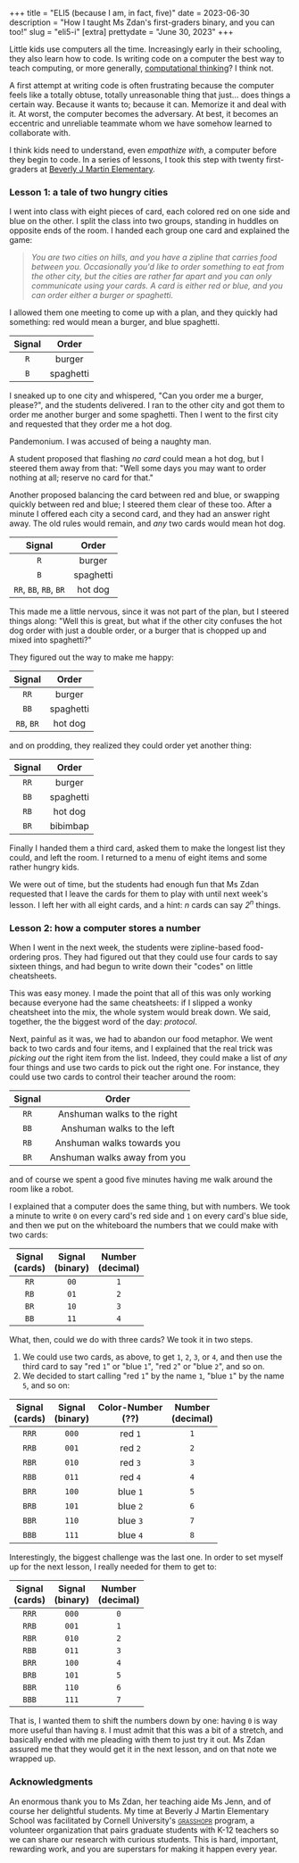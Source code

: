+++
title = "ELI5 (because I am, in fact, five)"
date = 2023-06-30
description = "How I taught Ms Zdan's first-graders binary, and you can too!"
slug = "eli5-i"
[extra]
prettydate = "June 30, 2023"
+++

Little kids use computers all the time.
Increasingly early in their schooling, they also learn how to code.
Is writing code on a computer the best way to teach computing, or more generally, [computational thinking](https://www.cs.cmu.edu/~15110-s13/Wing06-ct.pdf)? I think not.

A first attempt at writing code is often frustrating because the computer feels like a totally obtuse, totally unreasonable thing that just... does things a certain way.
Because it wants to; because it can.
Memorize it and deal with it.
At worst, the computer becomes the adversary.
At best, it becomes an eccentric and unreliable teammate whom we have somehow learned to collaborate with.

I think kids need to understand, even _empathize with_, a computer before they begin to code.
In a series of lessons, I took this step with twenty first-graders at [Beverly J Martin Elementary](https://www.ithacacityschools.org/bjm).



### Lesson 1: a tale of two hungry cities

I went into class with eight pieces of card, each colored red on one
side and blue on the other. I split the class into two groups, standing
in huddles on opposite ends of the room. I handed each group one card
and explained the game:

> _You are two cities on hills, and you have a zipline that carries food
between you. Occasionally you'd like to order something to eat from the
other city, but the cities are rather far apart and you can only
communicate using your cards. A card is either red or blue, and you can
order either a burger or spaghetti._

I allowed them one meeting to come up with a plan, and they quickly had
something: red would mean a burger, and blue spaghetti.

<center>

| Signal | Order |
| :--: | :--: |
| `R` | burger |
| `B` | spaghetti |

</center>

I sneaked up to one city and whispered, "Can you order me a burger,
please?", and the students delivered. I ran to the other city and got
them to order me another burger and some spaghetti. Then I went to the
first city and requested that they order me a hot dog.

Pandemonium. I was accused of being a naughty man.

A student proposed that flashing *no card* could mean a hot dog, but I steered
them away from that: "Well some days you may want to order nothing at
all; reserve no card for that."

Another proposed balancing the card between red and blue, or swapping
quickly between red and blue; I steered them clear of these too. After a
minute I offered each city a second card, and they had an answer right
away. The old rules would remain, and *any* two cards would mean hot
dog.

<center>

| Signal | Order |
| :--: | :--: |
| `R` |     burger |
| `B` | spaghetti |
| `RR`, `BB`, `RB`, `BR` | hot dog |

</center>

This made me a little nervous, since it was not part of the plan, but I
steered things along: "Well this is great, but what if the other city
confuses the hot dog order with just a double order, or a burger that is
chopped up and mixed into spaghetti?"

They figured out the way to make me happy:

<center>

| Signal | Order |
| :--: | :--: |
| `RR` |     burger |
| `BB` | spaghetti |
| `RB`, `BR` | hot dog |

</center>

and on prodding, they realized they could order yet another thing:

<center>

| Signal | Order |
| :--: | :--: |
| `RR` |     burger |
| `BB` | spaghetti |
| `RB` | hot dog |
| `BR` | bibimbap |

</center>


Finally I handed them a third card, asked them to make the longest list
they could, and left the room. I returned to a menu of eight items and
some rather hungry kids.

We were out of time, but the students had enough fun that Ms Zdan
requested that I leave the cards for them to play with until next week's
lesson. I left her with all eight cards, and a hint:
_n_ cards can say _2<sup>n</sup>_ things.


### Lesson 2: how a computer stores a number

When I went in the next week, the students were zipline-based food-ordering pros.
They had figured out that they could use four cards to say sixteen things, and had begun to write down their "codes" on little cheatsheets.

This was easy money.
I made the point that all of this was only working because everyone had the same cheatsheets:
if I slipped a wonky cheatsheet into the mix, the whole system would break down.
We said, together, the the biggest word of the day: _protocol_.

Next, painful as it was, we had to abandon our food metaphor.
We went back to two cards and four items, and I explained that the real trick was _picking out_ the right item from the list.
Indeed, they could make a list of _any_ four things and use two cards to pick out the right one.
For instance, they could use two cards to control their teacher around the room:

<center>

| Signal | Order |
| :--: | :--: |
| `RR` | Anshuman walks to the right |
| `BB` | Anshuman walks to the left |
| `RB` | Anshuman walks towards you |
| `BR` | Anshuman walks away from you |

</center>

and of course we spent a good five minutes having me walk around the room like a robot.

I explained that a computer does the same thing, but with numbers.
We took a minute to write `0` on every card's red side and `1` on every card's blue side, and then we put on the whiteboard the numbers that we could make with two cards:

<center>

| Signal <br> (cards) | Signal <br> (binary) | Number <br> (decimal) |
| :---: | :---: | :--: |
| `RR` | `00` | `1` |
| `RB` | `01` | `2` |
| `BR` | `10` | `3` |
| `BB` | `11` | `4` |

</center>

What, then, could we do with three cards?
We took it in two steps.
1. We could use two cards, as above, to get `1`, `2`, `3`, or `4`, and then use the third card to say
"red `1`" or "blue `1`", "red `2`" or "blue `2`", and so on.
2. We decided to start calling "red `1`" by the name `1`, "blue `1`" by the name `5`, and so on:

<center>

| Signal <br> (cards) | Signal <br> (binary) | Color-Number <br> (??) | Number <br> (decimal) |
| :---: | :---: | :--: | :--: |
| `RRR` | `000` | red `1` | `1` |
| `RRB` | `001` | red `2` | `2` |
| `RBR` | `010` | red `3` | `3` |
| `RBB` | `011` | red `4` | `4` |
| `BRR` | `100` | blue `1` | `5` |
| `BRB` | `101` | blue `2` | `6` |
| `BBR` | `110` | blue `3` | `7` |
| `BBB` | `111` | blue `4` | `8` |

</center>

Interestingly, the biggest challenge was the last one.
In order to set myself up for the next lesson, I really needed for them to get to:

<center>

| Signal <br> (cards) | Signal <br> (binary) | Number <br> (decimal) |
| :---: | :---: | :--: |
| `RRR` | `000` | `0` |
| `RRB` | `001` | `1` |
| `RBR` | `010` | `2` |
| `RBB` | `011` | `3` |
| `BRR` | `100` | `4` |
| `BRB` | `101` | `5` |
| `BBR` | `110` | `6` |
| `BBB` | `111` | `7` |

</center>

That is, I wanted them to shift the numbers down by one: having `0` is way more useful than having `8`.
I must admit that this was a bit of a stretch, and basically ended with me pleading with them to just try it out.
Ms Zdan assured me that they would get it in the next lesson, and on that note we wrapped up.


### Acknowledgments

An enormous thank you to Ms Zdan, her teaching aide Ms Jenn, and
of course her delightful students.
My time at Beverly J Martin Elementary School was facilitated by Cornell
University's [<span style="font-variant: small-caps">grasshopr</span>](https://sites.google.com/view/grasshopratcornell/home) program, a volunteer organization
that pairs graduate students with K-12 teachers so we can share our
research with curious students. This is hard, important, rewarding work,
and you are superstars for making it happen every year.

